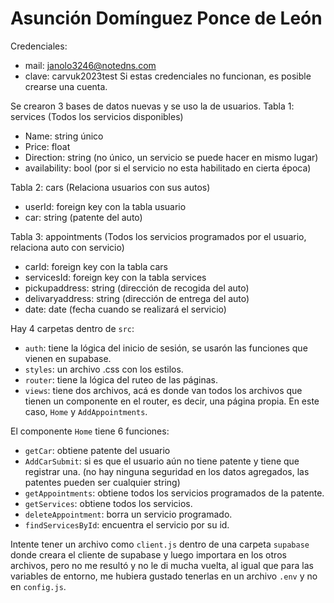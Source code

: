 # Asunción Domínguez Ponce de León

Credenciales:
- mail: janolo3246@notedns.com
- clave: carvuk2023test
Si estas credenciales no funcionan, es posible crearse una cuenta.


Se crearon 3 bases de datos nuevas y se uso la de usuarios.
Tabla 1: services (Todos los servicios disponibles)
- Name: string único
- Price: float
- Direction: string (no único, un servicio se puede hacer en mismo lugar)
- availability: bool (por si el servicio no esta habilitado en cierta época)

Tabla 2: cars (Relaciona usuarios con sus autos)
- userId: foreign key con la tabla usuario
- car: string (patente del auto)

Tabla 3: appointments (Todos los servicios programados por el usuario, relaciona auto con servicio)
- carId: foreign key con la tabla cars
- servicesId: foreign key con la tabla services
- pickupaddress: string (dirección de recogida del auto)
- delivaryaddress: string (dirección de entrega del auto)
- date: date (fecha cuando se realizará el servicio)

Hay 4 carpetas dentro de ```src```:
- ```auth```: tiene la lógica del inicio de sesión, se usarón las funciones que vienen en supabase.
- ```styles```: un archivo .css con los estilos.
- ```router```: tiene la lógica del ruteo de las páginas.
- ```views```: tiene dos archivos, acá es donde van todos los archivos que tienen un componente en el router, es decir, una página propia. En este caso, ```Home``` y ```AddAppointments```.

El componente ```Home``` tiene 6 funciones:
- ```getCar```: obtiene patente del usuario
- ```AddCarSubmit```: si es que el usuario aún no tiene patente y tiene que registrar una. (no hay ninguna seguridad en los datos agregados, las patentes pueden ser cualquier string)
- ```getAppointments```: obtiene todos los servicios programados de la patente.
- ```getServices```: obtiene todos los servicios.
- ```deleteAppointment```: borra un servicio programado.
- ```findServicesById```: encuentra el servicio por su id.

Intente tener un archivo como ```client.js``` dentro de una carpeta ```supabase``` donde creara el cliente de supabase y luego importara en los otros archivos, pero no me resultó y no le di mucha vuelta, al igual que para las variables de entorno, me hubiera gustado tenerlas en un archivo ```.env``` y no en ```config.js```.
